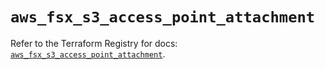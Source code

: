 # `aws_fsx_s3_access_point_attachment`

Refer to the Terraform Registry for docs: [`aws_fsx_s3_access_point_attachment`](https://registry.terraform.io/providers/hashicorp/aws/6.10.0/docs/resources/fsx_s3_access_point_attachment).
